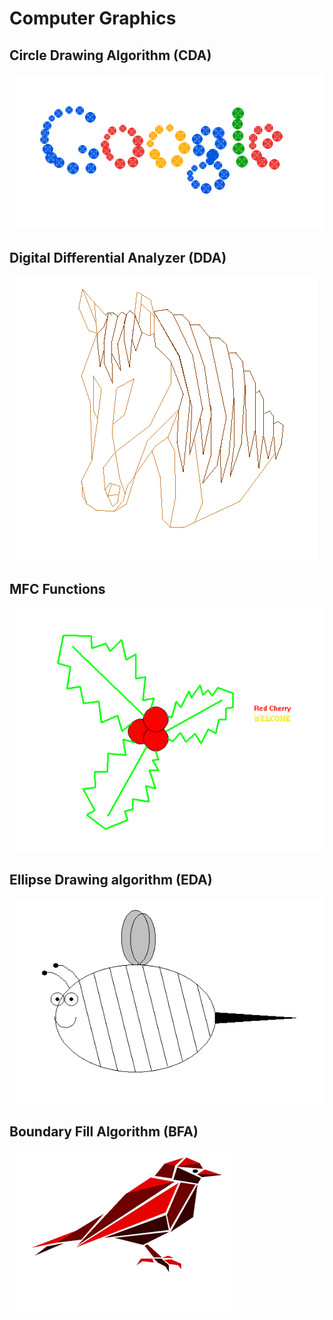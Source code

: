 # Computer Graphics

Circle Drawing Algorithm (CDA)
------------------------
![GitHub Logo](/Output/CDA.png)

Digital Differential Analyzer (DDA)
------------------------------
![GitHub Logo](/Output/DDA.png)

MFC Functions
------------------------------
![GitHub Logo](/Output/MFC.png)

Ellipse Drawing algorithm (EDA)
------------------------------
![GitHub Logo](/Output/EDA.png)

Boundary Fill Algorithm (BFA)
------------------------------
![GitHub Logo](/Output/BFA.png)
